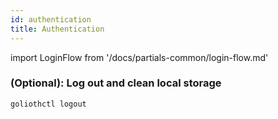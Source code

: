 ```yaml
---
id: authentication
title: Authentication
---
```


import LoginFlow from '/docs/partials-common/login-flow.md'

<LoginFlow/>

### (Optional): Log out and clean local storage

```
goliothctl logout
```
